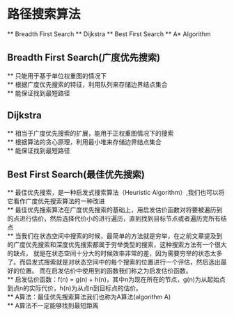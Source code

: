 # 路径搜索算法

** Breadth First Search
** Dijkstra
** Best First Search
** A* Algorithm

## Breadth First Search(广度优先搜索)
** 只能用于基于单位权重图的情况下  
** 根据广度优先搜索的特征，利用队列来存储边界结点集合  
** 能保证找到最短路径  

## Dijkstra
** 相当于广度优先搜索的扩展，能用于正权重图情况下的搜索  
** 根据算法的贪心原理，利用最小堆来存储边界结点集合  
** 能保证找到最短路径  

## Best First Search(最佳优先搜索)
** 最佳优先搜索，是一种启发式搜索算法（Heuristic Algorithm）,我们也可以将它看作广度优先搜索算法的一种改进  
** 最佳优先搜索算法在广度优先搜索的基础上，用启发估价函数对将要被遍历到的点进行估价，然后选择代价小的进行遍历，直到找到目标节点或者遍历完所有结点  
** 当我们在状态空间中搜索的时候，最简单的方法就是穷举，在之前文章提及到的广度优先搜索和深度优先搜索都属于穷举类型的搜索，这种搜索方法有一个很大的缺点，
就是在状态空间十分大的时候效率非常的差，因为需要穷举的状态太多了。而启发式搜索就是对状态空间中的每个搜索的位置进行一个评估，然后选出最好的位置。
而在启发估价中使用到的函数我们称之为启发估价函数。  
** 启发估价函数：f(n) = g(n) + h(n)，其中n为现在所在的节点，g(n)为从起始点到点n的实际代价，h(n)为从点n到目标点的估价。  
** A算法：最佳优先搜索算法我们也称为A算法(algorithm A)  
** A算法不一定能够找到最短距离
